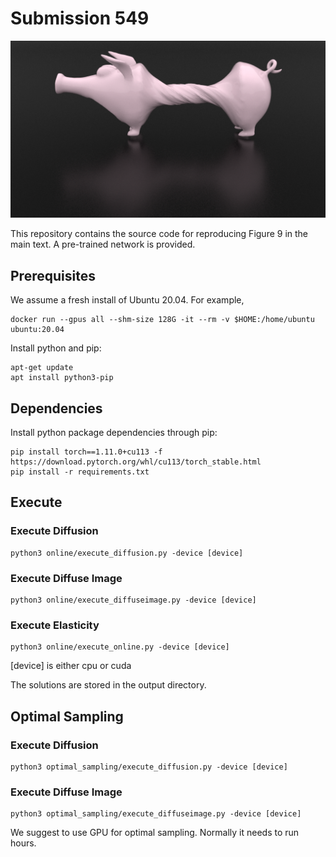 # Submission 549
<p align="center">
<img src="teaser.png"  width="700"/>
</p>
This repository contains the source code for reproducing Figure 9 in the main text. A pre-trained network is provided.

## Prerequisites
We assume a fresh install of Ubuntu 20.04. For example,

```
docker run --gpus all --shm-size 128G -it --rm -v $HOME:/home/ubuntu ubuntu:20.04
```

Install python and pip:
```
apt-get update
apt install python3-pip
```

## Dependencies
Install python package dependencies through pip:

```
pip install torch==1.11.0+cu113 -f https://download.pytorch.org/whl/cu113/torch_stable.html
pip install -r requirements.txt
```

## Execute
### Execute Diffusion
```
python3 online/execute_diffusion.py -device [device]
```
### Execute Diffuse Image
```
python3 online/execute_diffuseimage.py -device [device]
```
### Execute Elasticity
```
python3 online/execute_online.py -device [device]
```
[device] is either cpu or cuda

The solutions are stored in the output directory.

## Optimal Sampling
### Execute Diffusion
```
python3 optimal_sampling/execute_diffusion.py -device [device]
```
### Execute Diffuse Image
```
python3 optimal_sampling/execute_diffuseimage.py -device [device]
```

We suggest to use GPU for optimal sampling. Normally it needs to run hours.

